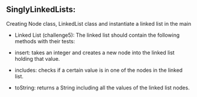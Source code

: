 ## SinglyLinkedLists:
Creating Node class, LinkedList class and instantiate a linked list in the main

* Linked List (challenge5):
The linked list should contain the following methods with their tests:

* insert: takes an integer and creates a new node into the linked list holding that value.
* includes: checks if a certain value is in one of the nodes in the linked list.
* toString: returns a String including all the values of the linked list nodes.